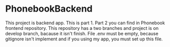 # PhonebookBackend
This project is backend app. This is part 1. Part 2 you can find in Phonebook frontend repository. This repository has a two branches and project is on develop branch, bacause it isn't finish.
File .env must be empty, because gitignore isn't implement and if you using my app, you must set up this file.
